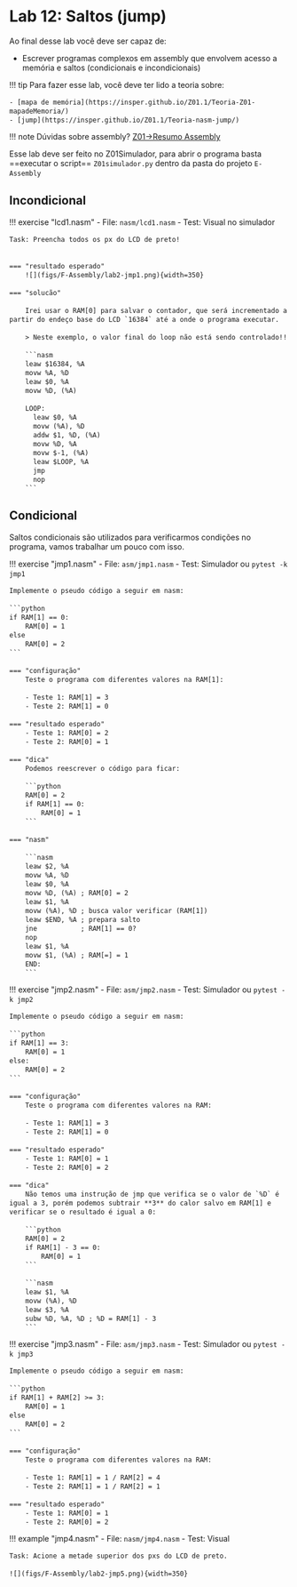 # Lab 12: Saltos (jump)

Ao final desse lab você deve ser capaz de:

- Escrever programas complexos em assembly que envolvem acesso a memória e saltos (condicionais e incondicionais)

!!! tip
    Para fazer esse lab, você deve ter lido a teoria sobre:
    
    - [mapa de memória](https://insper.github.io/Z01.1/Teoria-Z01-mapadeMemoria/)
    - [jump](https://insper.github.io/Z01.1/Teoria-nasm-jump/)

!!! note
    Dúvidas sobre assembly? [Z01->Resumo Assembly](https://insper.github.io/Z01.1/Util-Resumo-Assembly/)

Esse lab deve ser feito no Z01Simulador, para abrir o programa basta ==executar o script== `Z01simulador.py` dentro da pasta do projeto `E-Assembly`

## Incondicional

!!! exercise "lcd1.nasm" 
    - File: `nasm/lcd1.nasm`
    - Test: Visual no simulador
    
    Task: Preencha todos os px do LCD de preto!
    
    
    === "resultado esperado"
        ![](figs/F-Assembly/lab2-jmp1.png){width=350}
        
    === "solucão"
        
        Irei usar o RAM[0] para salvar o contador, que será incrementado a partir do endeço base do LCD `16384` até a onde o programa executar.
        
        > Neste exemplo, o valor final do loop não está sendo controlado!!
        
        ```nasm
        leaw $16384, %A
        movw %A, %D
        leaw $0, %A
        movw %D, (%A)
        
        LOOP:
          leaw $0, %A
          movw (%A), %D
          addw $1, %D, (%A)
          movw %D, %A
          movw $-1, (%A)
          leaw $LOOP, %A
          jmp
          nop
        ```

## Condicional

Saltos condicionais são utilizados para verificarmos condições no programa, vamos trabalhar um pouco com isso.


!!! exercise "jmp1.nasm" 
    - File: `asm/jmp1.nasm`
    - Test: Simulador ou `pytest -k jmp1`
    
    Implemente o pseudo código a seguir em nasm:
    
    ```python
    if RAM[1] == 0: 
        RAM[0] = 1
    else
        RAM[0] = 2
    ```
    
    === "configuração"
        Teste o programa com diferentes valores na RAM[1]:
        
        - Teste 1: RAM[1] = 3
        - Teste 2: RAM[1] = 0
        
    === "resultado esperado"
        - Teste 1: RAM[0] = 2
        - Teste 2: RAM[0] = 1
        
    === "dica"
        Podemos reescrever o código para ficar:

        ```python
        RAM[0] = 2
        if RAM[1] == 0: 
            RAM[0] = 1
        ```
    
    === "nasm"
    
        ```nasm
        leaw $2, %A
        movw %A, %D
        leaw $0, %A
        movw %D, (%A) ; RAM[0] = 2
        leaw $1, %A
        movw (%A), %D ; busca valor verificar (RAM[1])
        leaw $END, %A ; prepara salto
        jne           ; RAM[1] == 0?
        nop
        leaw $1, %A
        movw $1, (%A) ; RAM[=] = 1
        END:          
        ```
        
!!! exercise "jmp2.nasm" 
    - File: `asm/jmp2.nasm`
    - Test: Simulador ou `pytest -k jmp2`
    
    Implemente o pseudo código a seguir em nasm:
    
    ```python
    if RAM[1] == 3: 
        RAM[0] = 1
    else:
        RAM[0] = 2
    ```
    
    === "configuração"
        Teste o programa com diferentes valores na RAM:
        
        - Teste 1: RAM[1] = 3
        - Teste 2: RAM[1] = 0
        
    === "resultado esperado"
        - Teste 1: RAM[0] = 1
        - Teste 2: RAM[0] = 2
        
    === "dica"
        Não temos uma instrução de jmp que verifica se o valor de `%D` é igual a 3, porém podemos subtrair **3** do calor salvo em RAM[1] e verificar se o resultado é igual a 0:
        
        ```python
        RAM[0] = 2
        if RAM[1] - 3 == 0: 
            RAM[0] = 1
        ```
        
        ```nasm
        leaw $1, %A
        movw (%A), %D
        leaw $3, %A
        subw %D, %A, %D ; %D = RAM[1] - 3
        ```

!!! exercise "jmp3.nasm" 
    - File: `asm/jmp3.nasm`
    - Test: Simulador ou `pytest -k jmp3`
    
    Implemente o pseudo código a seguir em nasm:
    
    ```python
    if RAM[1] + RAM[2] >= 3: 
        RAM[0] = 1
    else
        RAM[0] = 2
    ```
    
    === "configuração"
        Teste o programa com diferentes valores na RAM:
        
        - Teste 1: RAM[1] = 1 / RAM[2] = 4
        - Teste 2: RAM[1] = 1 / RAM[2] = 1
        
    === "resultado esperado"
        - Teste 1: RAM[0] = 1
        - Teste 2: RAM[0] = 2

!!! example "jmp4.nasm" 
    - File: `nasm/jmp4.nasm`
    - Test: Visual
    
    Task: Acione a metade superior dos pxs do LCD de preto.
    
    ![](figs/F-Assembly/lab2-jmp5.png){width=350}
